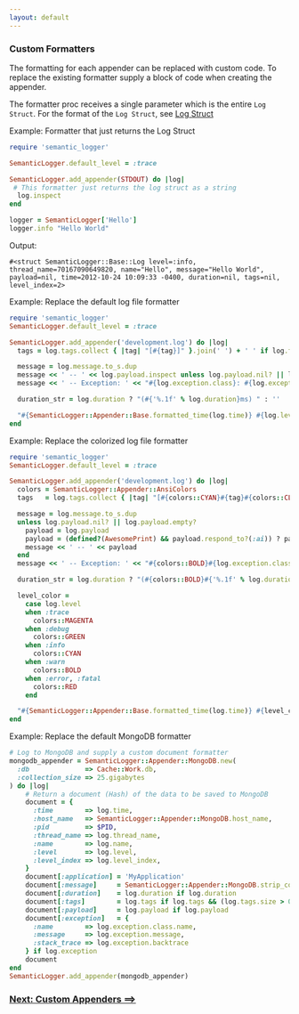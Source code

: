 ```yaml
---
layout: default
---
```


### Custom Formatters

The formatting for each appender can be replaced with custom code. To replace the
existing formatter supply a block of code when creating the appender.

The formatter proc receives a single parameter which is the entire `Log Struct`.
For the format of the `Log Struct`, see [Log Struct](log_struct.html)

Example: Formatter that just returns the Log Struct

```ruby
require 'semantic_logger'

SemanticLogger.default_level = :trace

SemanticLogger.add_appender(STDOUT) do |log|
 # This formatter just returns the log struct as a string
  log.inspect
end

logger = SemanticLogger['Hello']
logger.info "Hello World"
```
Output:

    #<struct SemanticLogger::Base::Log level=:info, thread_name=70167090649820, name="Hello", message="Hello World", payload=nil, time=2012-10-24 10:09:33 -0400, duration=nil, tags=nil, level_index=2>


Example: Replace the default log file formatter

```ruby
require 'semantic_logger'
SemanticLogger.default_level = :trace

SemanticLogger.add_appender('development.log') do |log|
  tags = log.tags.collect { |tag| "[#{tag}]" }.join(' ') + ' ' if log.tags && (log.tags.size > 0)

  message = log.message.to_s.dup
  message << ' -- ' << log.payload.inspect unless log.payload.nil? || log.payload.empty?
  message << ' -- Exception: ' << "#{log.exception.class}: #{log.exception.message}\n#{(log.exception.backtrace || []).join("\n")}" if log.exception

  duration_str = log.duration ? "(#{'%.1f' % log.duration}ms) " : ''

  "#{SemanticLogger::Appender::Base.formatted_time(log.time)} #{log.level.to_s[0..0].upcase} [#{$$}:#{'%.50s' % log.thread_name}] #{tags}#{duration_str}#{log.name} -- #{message}"
end
```

Example: Replace the colorized log file formatter

```ruby
require 'semantic_logger'
SemanticLogger.default_level = :trace

SemanticLogger.add_appender('development.log') do |log|
  colors = SemanticLogger::Appender::AnsiColors
  tags   = log.tags.collect { |tag| "[#{colors::CYAN}#{tag}#{colors::CLEAR}]" }.join(' ') + ' ' if log.tags && (log.tags.size > 0)

  message = log.message.to_s.dup
  unless log.payload.nil? || log.payload.empty?
    payload = log.payload
    payload = (defined?(AwesomePrint) && payload.respond_to?(:ai)) ? payload.ai(multiline: false) : payload.inspect
    message << ' -- ' << payload
  end
  message << ' -- Exception: ' << "#{colors::BOLD}#{log.exception.class}: #{log.exception.message}#{colors::CLEAR}\n#{(log.exception.backtrace || []).join("\n")}" if log.exception

  duration_str = log.duration ? "(#{colors::BOLD}#{'%.1f' % log.duration}ms#{colors::CLEAR}) " : ''

  level_color =
    case log.level
    when :trace
      colors::MAGENTA
    when :debug
      colors::GREEN
    when :info
      colors::CYAN
    when :warn
      colors::BOLD
    when :error, :fatal
      colors::RED
    end

  "#{SemanticLogger::Appender::Base.formatted_time(log.time)} #{level_color}#{colors::BOLD}#{log.level.to_s[0..0].upcase}#{colors::CLEAR} [#{$$}:#{'%.30s' % log.thread_name}] #{tags}#{duration_str}#{level_color}#{log.name}#{colors::CLEAR} -- #{message}"
end
```

Example: Replace the default MongoDB formatter

```ruby
# Log to MongoDB and supply a custom document formatter
mongodb_appender = SemanticLogger::Appender::MongoDB.new(
  :db              => Cache::Work.db,
  :collection_size => 25.gigabytes
) do |log|
    # Return a document (Hash) of the data to be saved to MongoDB
    document = {
      :time        => log.time,
      :host_name   => SemanticLogger::Appender::MongoDB.host_name,
      :pid         => $PID,
      :thread_name => log.thread_name,
      :name        => log.name,
      :level       => log.level,
      :level_index => log.level_index,
    }
    document[:application] = 'MyApplication'
    document[:message]     = SemanticLogger::Appender::MongoDB.strip_colorizing(log.message) if log.message
    document[:duration]    = log.duration if log.duration
    document[:tags]        = log.tags if log.tags && (log.tags.size > 0)
    document[:payload]     = log.payload if log.payload
    document[:exception]   = {
      :name        => log.exception.class.name,
      :message     => log.exception.message,
      :stack_trace => log.exception.backtrace
    } if log.exception
    document
end
SemanticLogger.add_appender(mongodb_appender)
```

### [Next: Custom Appenders ==>](custom_appenders.html)
